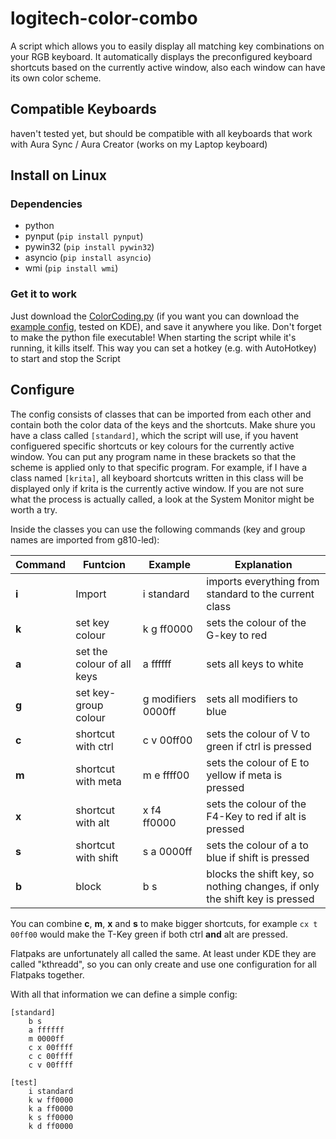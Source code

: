 # logitech-color-combo
A script which allows you to easily display all matching key combinations on your RGB keyboard. It automatically displays the preconfigured keyboard shortcuts based on the currently active window, also each window can have its own color scheme.

## Compatible Keyboards
haven't tested yet, but should be compatible with all keyboards that work with Aura Sync / Aura Creator (works on my Laptop keyboard)

## Install on Linux

### Dependencies

- python
- pynput (`pip install pynput`)
- pywin32 (`pip install pywin32`)
- asyncio (`pip install asyncio`)
- wmi (`pip install wmi`)

### Get it to work

Just download the [ColorCoding.py](https://github.com/Peti253/logitech-color-combo/blob/main/ColorCoding.py) (if you want you can download the [example config](https://github.com/Peti253/logitech-color-combo/blob/main/Keyboard.yaml), tested on KDE), and save it anywhere you like. Don't forget to make the python file executable!
When starting the script while it's running, it kills itself. This way you can set a hotkey (e.g. with AutoHotkey) to start and stop the Script

## Configure

The config consists of classes that can be imported from each other and contain both the color data of the keys and the shortcuts. Make shure you have a class called `[standard]`, which the script will use, if you havent configuered specific shortcuts or key colours for the currently active window. You can put any program name in these brackets so that the scheme is applied only to that specific program. For example, if I have a class named `[krita]`, all keyboard shortcuts written in this class will be displayed only if krita is the currently active window. If you are not sure what the process is actually called, a look at the System Monitor might be worth a try.

Inside the classes you can use the following commands (key and group names are imported from g810-led):

| Command | Funtcion | Example | Explanation |
| ------ | ------ | ------ | ------ |
| **i** | Import | i standard | imports everything from standard to the current class |
| **k** | set key colour | k g ff0000 | sets the colour of the G-key to red |
| **a** | set the colour of all keys | a ffffff | sets all keys to white |
| **g** | set key-group colour | g modifiers 0000ff| sets all modifiers to blue |
| **c** | shortcut with ctrl | c v 00ff00  | sets the colour of V to green if ctrl is pressed |
| **m** | shortcut with meta | m e ffff00 | sets the colour of E to yellow if meta is pressed |
| **x** | shortcut with alt | x f4 ff0000| sets the colour of the F4-Key to red if alt is pressed |
| **s** | shortcut with shift | s a 0000ff | sets the colour of a to blue if shift is pressed |
| **b** | block | b s | blocks the shift key, so nothing changes, if only the shift key is pressed |

You can combine **c**, **m**, **x** and **s** to make bigger shortcuts, for example `cx t 00ff00` would make the T-Key green if both ctrl **and** alt are pressed.

Flatpaks are unfortunately all called the same. At least under KDE they are called "kthreadd", so you can only create and use one configuration for all Flatpaks together.

With all that information we can define a simple config:
```
[standard]
    b s
    a ffffff
    m 0000ff
    c x 00ffff
    c c 00ffff
    c v 00ffff
    
[test]
    i standard
    k w ff0000
    k a ff0000
    k s ff0000
    k d ff0000
```
